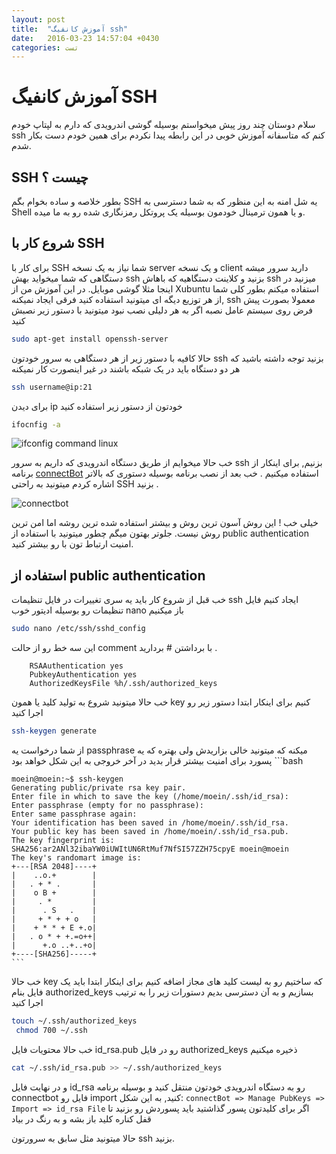 ```yaml
---
layout: post
title:  "آموزش کانفیگ ssh"
date:   2016-03-23 14:57:04 +0430
categories: ﺗﺴﺖ
---
```

# آموزش کانفیگ SSH 

سلام دوستان چند روز پیش میخواستم بوسیله گوشی اندرویدی که دارم به لپتاپ خودم ssh کنم که متاسفانه آموزش خوبی در این رابطه پیدا نکردم برای همین خودم دست بکار شدم.

## SSH چیست ؟
بطور خلاصه و ساده بخوام بگم SSH یه شل امنه به این منظور که به شما دسترسی به Shell و یا همون ترمینال خودمون بوسیله یک پروتکل رمزنگاری شده رو به ما میده.


## شروع کار با SSH
برای کار با SSH  شما نیاز به یک نسخه server و یک نسخه client دارید سرور میشه دستگاهی که شما میخواید بهش ssh بزنید و کلاینت دستگاهیه که باهاش ssh میزنید در اینجا مثلا گوشی موبایل.
در این آموزش من از Xubuntu استفاده میکنم بطور کلی شما از هر توزیع دیگه ای میتونید استفاده کنید فرقی ایجاد نمیکنه, ssh معمولا بصورت پیش فرض روی سیستم عامل نصبه
اگر به هر دلیلی نصب نبود میتونید با دستور زیر نصبش کنید

```bash
sudo apt-get install openssh-server
```
حالا کافیه با دستور زیر از هر دستگاهی به سرور خودتون ssh بزنید توجه داشته باشید که هر دو دستگاه باید در یک شبکه باشند در غیر اینصورت کار نمیکنه

```bash
ssh username@ip:21
```
برای دیدن  ip خودتون از دستور زیر استفاده کنید

```bash
ifocnfig -a
```

![ifconfig command linux][img1]

خب حالا میخوایم از طریق دستگاه اندرویدی که داریم به سرور ssh بزنیم, برای اینکار از برنامه [connectBot](https://play.google.com/store/apps/details?id=org.connectbot&hl=en) استفاده میکنیم .  خب بعد از نصب برنامه بوسیله دستوری که بالاتر اشاره کردم میتونید به راحتی SSH بزنید .

![connectbot][img2]



خیلی خب ! این روش آسون ترین روش و بیشتر استفاده شده ترین روشه اما امن ترین روش نیست. جلوتر بهتون میگم چطور میتونید با استفاده از public authentication امنیت ارتباط تون با رو بیشتر کنید.

## استفاده از public authentication
خب قبل از شروع کار باید یه سری تغییرات در فایل تنظیمات ssh ایجاد کنیم فایل تنظیمات رو بوسیله ادیتور خوب nano باز میکنیم

```bash
sudo nano /etc/ssh/sshd_config
```
 این سه خط رو از حالت comment با برداشتن # بردارید .

```
    RSAAuthentication yes
    PubkeyAuthentication yes
    AuthorizedKeysFile %h/.ssh/authorized_keys
```


خب حالا میتونید شروع به تولید کلید یا همون key کنیم
برای اینکار ابتدا دستور زیر رو اجرا کنید

```bash
ssh-keygen generate
```
از شما درخواست یه passphrase میکنه که میتونید خالی بزاریدش ولی بهتره که یه پسورد برای امنیت بیشتر قرار بدید
در آخر خروجی به این شکل خواهد بود‍
‍‍‍‍‍‍‍‍‍‍‍‍‍‍‍‍‍‍‍
	```bash

	moein@moein:~$ ssh-keygen
	Generating public/private rsa key pair.
	Enter file in which to save the key (/home/moein/.ssh/id_rsa):              
	Enter passphrase (empty for no passphrase): 
	Enter same passphrase again: 
	Your identification has been saved in /home/moein/.ssh/id_rsa.
	Your public key has been saved in /home/moein/.ssh/id_rsa.pub.
	The key fingerprint is:
	SHA256:ar2ANl32ibaYW0iUWItUN6RtMuf7NfSI57ZZH75cpyE moein@moein
	The key's randomart image is:
	+---[RSA 2048]----+
	|    ..o.+        |
	|   . + * .       |
	|    o B +        |
	|     . *         |
	|      . S   .    |
	|     + * + + o   |
	|    + * * + E +.o|
	|   . o * + +.=o++|
	|      +.o ..+..+o|
	+----[SHA256]-----+
	```

خب حالا key که ساختیم رو به لیست کلید های مجاز اضافه کنیم برای اینکار ابتدا باید یک فایل بنام authorized_keys بسازیم و به آن دسترسی بدیم دستورات زیر را به ترتیب اجرا کنید

```bash
touch ~/.ssh/authorized_keys
 chmod 700 ~/.ssh

```

خب حالا محتویات فایل id_rsa.pub رو در فایل authorized_keys ذخیره میکنیم

```bash
cat ~/.ssh/id_rsa.pub >> ~/.ssh/authorized_keys 
```

و در نهایت فایل id_rsa رو به دستگاه اندرویدی خودتون منتقل کنید و بوسیله برنامه connectbot فایل رو import کنید, به این شکل:
``` connectBot => Manage PubKeys => Import => id_rsa File ``` اگر برای کلیدتون پسور گذاشتید باید پسوردش رو بزنید تا قفل کناره کلید باز بشه و به رنگ در بیاد

حالا میتونید مثل سابق به سرورتون ssh بزنید.

[img1]: /post-imgs/how-to-ssh/1.png
[img2]: /post-imgs/how-to-ssh/2.png
